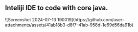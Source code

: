 <h2>Inteliji IDE to code with core java.</h2>
![Screenshot 2024-07-13 190019](https://github.com/user-attachments/assets/41ab18b3-d8f7-41ab-958d-1e69d56da91b)
